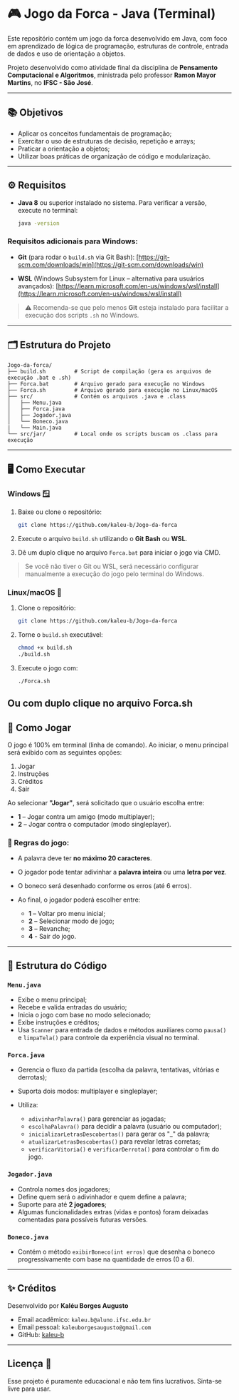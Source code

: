 # 🎮 Jogo da Forca - Java (Terminal)

Este repositório contém um jogo da forca desenvolvido em Java, com foco em aprendizado de lógica de programação, estruturas de controle, entrada de dados e uso de orientação a objetos.

Projeto desenvolvido como atividade final da disciplina de **Pensamento Computacional e Algoritmos**, ministrada pelo professor **Ramon Mayor Martins**, no **IFSC - São José**.

---

## 📚 Objetivos

* Aplicar os conceitos fundamentais de programação;
* Exercitar o uso de estruturas de decisão, repetição e arrays;
* Praticar a orientação a objetos;
* Utilizar boas práticas de organização de código e modularização.

---

## ⚙️ Requisitos

* **Java 8** ou superior instalado no sistema.
  Para verificar a versão, execute no terminal:

  ```bash
  java -version
  ```

### Requisitos adicionais para Windows:

* **Git** (para rodar o `build.sh` via Git Bash):
  [https://git-scm.com/downloads/win](https://git-scm.com/downloads/win)

* **WSL** (Windows Subsystem for Linux – alternativa para usuários avançados):
  [https://learn.microsoft.com/en-us/windows/wsl/install](https://learn.microsoft.com/en-us/windows/wsl/install)

> ⚠️ Recomenda-se que pelo menos **Git** esteja instalado para facilitar a execução dos scripts `.sh` no Windows.

---

## 🗂️ Estrutura do Projeto

```text
Jogo-da-forca/
├── build.sh         # Script de compilação (gera os arquivos de execução .bat e .sh)
├── Forca.bat        # Arquivo gerado para execução no Windows
├── Forca.sh         # Arquivo gerado para execução no Linux/macOS
├── src/             # Contém os arquivos .java e .class
│   ├── Menu.java
│   ├── Forca.java
│   ├── Jogador.java
│   └── Boneco.java
|   └── Main.java
└── src/jar/         # Local onde os scripts buscam os .class para execução
```

---

## 🖥️ Como Executar

### Windows 🪟

1. Baixe ou clone o repositório:

   ```bash
   git clone https://github.com/kaleu-b/Jogo-da-forca
   ```

2. Execute o arquivo `build.sh` utilizando o **Git Bash** ou **WSL**.

3. Dê um duplo clique no arquivo `Forca.bat` para iniciar o jogo via CMD.

> Se você não tiver o Git ou WSL, será necessário configurar manualmente a execução do jogo pelo terminal do Windows.

### Linux/macOS 🐧

1. Clone o repositório:

   ```bash
   git clone https://github.com/kaleu-b/Jogo-da-forca
   ```

2. Torne o `build.sh` executável:

   ```bash
   chmod +x build.sh
   ./build.sh
   ```

3. Execute o jogo com:

   ```bash
   ./Forca.sh
   ```


Ou com duplo clique no arquivo Forca.sh
---
## 📌 Como Jogar

O jogo é 100% em terminal (linha de comando). Ao iniciar, o menu principal será exibido com as seguintes opções:

1. Jogar
2. Instruções
3. Créditos
4. Sair

Ao selecionar **"Jogar"**, será solicitado que o usuário escolha entre:

* **1** – Jogar contra um amigo (modo multiplayer);
* **2** – Jogar contra o computador (modo singleplayer).

### 🎯 Regras do jogo:

* A palavra deve ter **no máximo 20 caracteres**.
* O jogador pode tentar adivinhar a **palavra inteira** ou uma **letra por vez**.
* O boneco será desenhado conforme os erros (até 6 erros).
* Ao final, o jogador poderá escolher entre:

  * **1** – Voltar pro menu inicial;
  * **2** – Selecionar modo de jogo;
  * **3** – Revanche;
  * **4** - Sair do jogo.

---

## 🧱 Estrutura do Código

### `Menu.java`

* Exibe o menu principal;
* Recebe e valida entradas do usuário;
* Inicia o jogo com base no modo selecionado;
* Exibe instruções e créditos;
* Usa `Scanner` para entrada de dados e métodos auxiliares como `pausa()` e `limpaTela()` para controle da experiência visual no terminal.

### `Forca.java`

* Gerencia o fluxo da partida (escolha da palavra, tentativas, vitórias e derrotas);
* Suporta dois modos: multiplayer e singleplayer;
* Utiliza:

  * `adivinharPalavra()` para gerenciar as jogadas;
  * `escolhaPalavra()` para decidir a palavra (usuário ou computador);
  * `inicializarLetrasDescobertas()` para gerar os "\_" da palavra;
  * `atualizarLetrasDescobertas()` para revelar letras corretas;
  * `verificarVitoria()` e `verificarDerrota()` para controlar o fim do jogo.

### `Jogador.java`

* Controla nomes dos jogadores;
* Define quem será o adivinhador e quem define a palavra;
* Suporte para até **2 jogadores**;
* Algumas funcionalidades extras (vidas e pontos) foram deixadas comentadas para possíveis futuras versões.

### `Boneco.java`

* Contém o método `exibirBoneco(int erros)` que desenha o boneco progressivamente com base na quantidade de erros (0 a 6).

---

## ✨ Créditos

Desenvolvido por **Kaléu Borges Augusto**
- Email acadêmico: `kaleu.b@aluno.ifsc.edu.br`
- Email pessoal: `kaleuborgesaugusto@gmail.com`
- GitHub: [kaleu-b](https://github.com/kaleu-b)

---

## Licença 🧾
Esse projeto é puramente educacional e não tem fins lucrativos. Sinta-se livre para usar.
